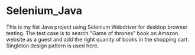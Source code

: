 # Selenium_Java
This is my fist Java project using Selenium Webdriver for desktop browser testing. 
The test case is to search "Game of thrones" book on Amazon website as a guest and add the right quanity of books
in the shopping cart. Singleton design pattern is used here. 

